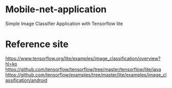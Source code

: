 # Mobile-net-application
Simple Image Classifier Application with Tensorflow lite   
   

# Reference site
https://www.tensorflow.org/lite/examples/image_classification/overview?hl=ko   
https://github.com/tensorflow/tensorflow/tree/master/tensorflow/lite/java   
https://github.com/tensorflow/examples/tree/master/lite/examples/image_classification/android
